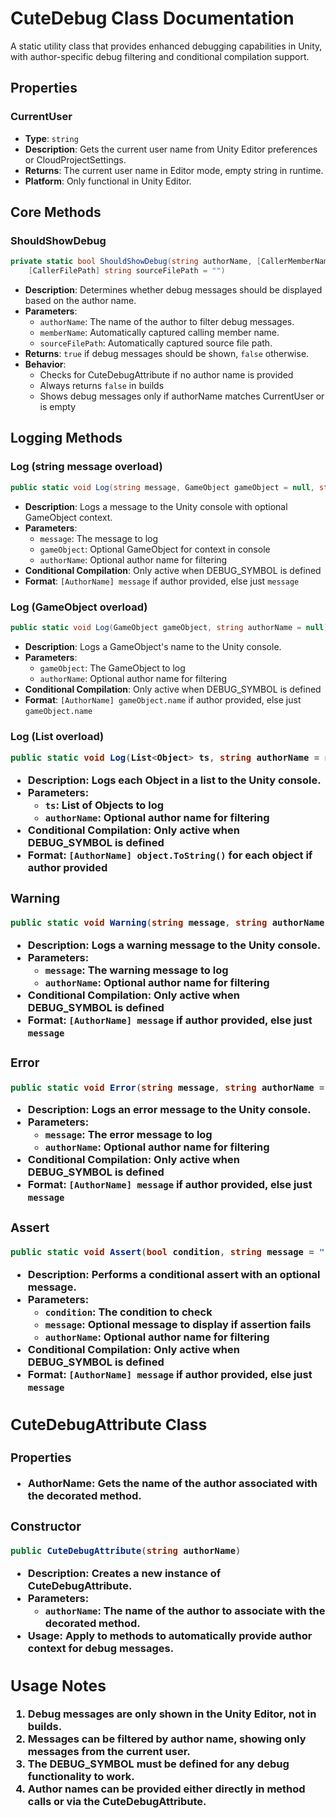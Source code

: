 # CuteDebug Class Documentation

A static utility class that provides enhanced debugging capabilities in Unity, with author-specific debug filtering and conditional compilation support.

## Properties

### CurrentUser
- **Type**: `string`
- **Description**: Gets the current user name from Unity Editor preferences or CloudProjectSettings.
- **Returns**: The current user name in Editor mode, empty string in runtime.
- **Platform**: Only functional in Unity Editor.

## Core Methods

### ShouldShowDebug
```csharp
private static bool ShouldShowDebug(string authorName, [CallerMemberName] string memberName = "", 
    [CallerFilePath] string sourceFilePath = "")
```
- **Description**: Determines whether debug messages should be displayed based on the author name.
- **Parameters**:
  - `authorName`: The name of the author to filter debug messages.
  - `memberName`: Automatically captured calling member name.
  - `sourceFilePath`: Automatically captured source file path.
- **Returns**: `true` if debug messages should be shown, `false` otherwise.
- **Behavior**: 
  - Checks for CuteDebugAttribute if no author name is provided
  - Always returns `false` in builds
  - Shows debug messages only if authorName matches CurrentUser or is empty

## Logging Methods

### Log (string message overload)
```csharp
public static void Log(string message, GameObject gameObject = null, string authorName = null)
```
- **Description**: Logs a message to the Unity console with optional GameObject context.
- **Parameters**:
  - `message`: The message to log
  - `gameObject`: Optional GameObject for context in console
  - `authorName`: Optional author name for filtering
- **Conditional Compilation**: Only active when DEBUG_SYMBOL is defined
- **Format**: `[AuthorName] message` if author provided, else just `message`

### Log (GameObject overload)
```csharp
public static void Log(GameObject gameObject, string authorName = null)
```
- **Description**: Logs a GameObject's name to the Unity console.
- **Parameters**:
  - `gameObject`: The GameObject to log
  - `authorName`: Optional author name for filtering
- **Conditional Compilation**: Only active when DEBUG_SYMBOL is defined
- **Format**: `[AuthorName] gameObject.name` if author provided, else just `gameObject.name`

### Log (List<Object> overload)
```csharp
public static void Log(List<Object> ts, string authorName = null)
```
- **Description**: Logs each Object in a list to the Unity console.
- **Parameters**:
  - `ts`: List of Objects to log
  - `authorName`: Optional author name for filtering
- **Conditional Compilation**: Only active when DEBUG_SYMBOL is defined
- **Format**: `[AuthorName] object.ToString()` for each object if author provided

### Warning
```csharp
public static void Warning(string message, string authorName = null)
```
- **Description**: Logs a warning message to the Unity console.
- **Parameters**:
  - `message`: The warning message to log
  - `authorName`: Optional author name for filtering
- **Conditional Compilation**: Only active when DEBUG_SYMBOL is defined
- **Format**: `[AuthorName] message` if author provided, else just `message`

### Error
```csharp
public static void Error(string message, string authorName = null)
```
- **Description**: Logs an error message to the Unity console.
- **Parameters**:
  - `message`: The error message to log
  - `authorName`: Optional author name for filtering
- **Conditional Compilation**: Only active when DEBUG_SYMBOL is defined
- **Format**: `[AuthorName] message` if author provided, else just `message`

### Assert
```csharp
public static void Assert(bool condition, string message = "", string authorName = null)
```
- **Description**: Performs a conditional assert with an optional message.
- **Parameters**:
  - `condition`: The condition to check
  - `message`: Optional message to display if assertion fails
  - `authorName`: Optional author name for filtering
- **Conditional Compilation**: Only active when DEBUG_SYMBOL is defined
- **Format**: `[AuthorName] message` if author provided, else just `message`

## CuteDebugAttribute Class

### Properties
- **AuthorName**: Gets the name of the author associated with the decorated method.

### Constructor
```csharp
public CuteDebugAttribute(string authorName)
```
- **Description**: Creates a new instance of CuteDebugAttribute.
- **Parameters**:
  - `authorName`: The name of the author to associate with the decorated method.
- **Usage**: Apply to methods to automatically provide author context for debug messages.

## Usage Notes

1. Debug messages are only shown in the Unity Editor, not in builds.
2. Messages can be filtered by author name, showing only messages from the current user.
3. The DEBUG_SYMBOL must be defined for any debug functionality to work.
4. Author names can be provided either directly in method calls or via the CuteDebugAttribute.
